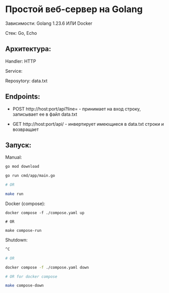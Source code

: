 # Простой веб-сервер на Golang

Зависимости: Golang 1.23.6 ИЛИ Docker

Стек: Go, Echo

## Архитектура:

Handler: HTTP

Service:

Reposytory: data.txt

## Endpoints:

- POST http://host:port/api?line= - принимает на вход строку, записывает ее в файл data.txt

- GET http://host:port/api/ - инвертирует имеющиеся в data.txt строки и возвращает

## Запуск:

Manual:

```sh
go mod download

go run cmd/app/main.go

# OR

make run
```

Docker (compose):

```
docker compose -f ./compose.yaml up

# OR

make compose-run
```

Shutdown:

```sh
^C

# OR

docker compose -f ./compose.yaml down

# OR for docker compose

make compose-down

```
